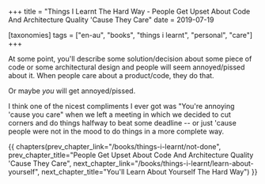 +++
title = "Things I Learnt The Hard Way - People Get Upset About Code And Architecture Quality 'Cause They Care"
date = 2019-07-19

[taxonomies]
tags = ["en-au", "books", "things i learnt", "personal", "care"]
+++

At some point, you'll describe some solution/decision about some piece of
code or some architectural design and people will seem annoyed/pissed about
it.  When people care about a product/code, they do that.

<!-- more -->

Or maybe _you_ will get annoyed/pissed.

I think one of the nicest compliments I ever got was "You're annoying 'cause
you care" when we left a meeting in which we decided to cut corners and do
things halfway to beat some deadline -- or just 'cause people were not in the
mood to do things in a more complete way.

{{ chapters(prev_chapter_link="/books/things-i-learnt/not-done", prev_chapter_title="People Get Upset About Code And Architecture Quality 'Cause They Care", next_chapter_link="/books/things-i-learnt/learn-about-yourself", next_chapter_title="You'll Learn About Yourself The Hard Way") }}
